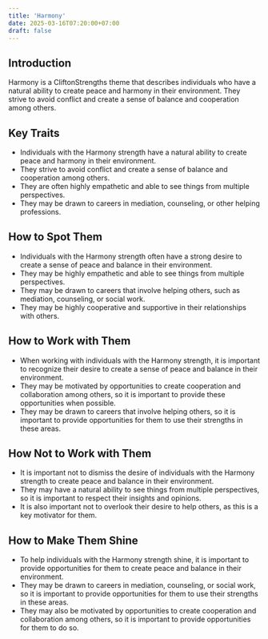 ```yaml
---
title: 'Harmony'
date: 2025-03-16T07:20:00+07:00
draft: false
---
```


## Introduction

Harmony is a CliftonStrengths theme that describes individuals who have a natural ability to create peace and harmony in their environment. They strive to avoid conflict and create a sense of balance and cooperation among others.

## Key Traits

- Individuals with the Harmony strength have a natural ability to create peace and harmony in their environment.
- They strive to avoid conflict and create a sense of balance and cooperation among others.
- They are often highly empathetic and able to see things from multiple perspectives.
- They may be drawn to careers in mediation, counseling, or other helping professions.

## How to Spot Them

- Individuals with the Harmony strength often have a strong desire to create a sense of peace and balance in their environment.
- They may be highly empathetic and able to see things from multiple perspectives.
- They may be drawn to careers that involve helping others, such as mediation, counseling, or social work.
- They may be highly cooperative and supportive in their relationships with others.

## How to Work with Them

- When working with individuals with the Harmony strength, it is important to recognize their desire to create a sense of peace and balance in their environment.
- They may be motivated by opportunities to create cooperation and collaboration among others, so it is important to provide these opportunities when possible.
- They may be drawn to careers that involve helping others, so it is important to provide opportunities for them to use their strengths in these areas.

## How Not to Work with Them

- It is important not to dismiss the desire of individuals with the Harmony strength to create peace and balance in their environment.
- They may have a natural ability to see things from multiple perspectives, so it is important to respect their insights and opinions.
- It is also important not to overlook their desire to help others, as this is a key motivator for them.

## How to Make Them Shine

- To help individuals with the Harmony strength shine, it is important to provide opportunities for them to create peace and balance in their environment.
- They may be drawn to careers in mediation, counseling, or social work, so it is important to provide opportunities for them to use their strengths in these areas.
- They may also be motivated by opportunities to create cooperation and collaboration among others, so it is important to provide opportunities for them to do so.
